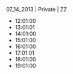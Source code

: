 07_14_2013 | Private | ZZ 
* 12:01:00
* 13:01:01
* 14:01:00
* 15:01:00
* 16:01:00
* 17:01:01
* 18:01:00
* 19:01:00
